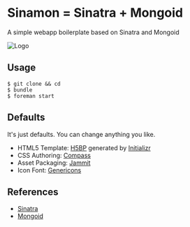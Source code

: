 Sinamon = Sinatra + Mongoid
=====
A simple webapp boilerplate based on Sinatra and Mongoid

![Logo](http://usefulpa.s3.amazonaws.com/images/2014/cinnamon_roll.png)

Usage
-----

	$ git clone && cd
	$ bundle
	$ foreman start


Defaults
-----

It's just defaults. You can change anything you like.

* HTML5 Template: [H5BP](http://html5boilerplate.com/) generated by [Initializr](http://www.initializr.com/)
* CSS Authoring: [Compass](http://compass-style.org/)
* Asset Packaging: [Jammit](http://documentcloud.github.io/jammit/)
* Icon Font: [Genericons](http://genericons.com)


References
-----

* [Sinatra](http://www.sinatrarb.com/)
* [Mongoid](http://mongoid.org/en/mongoid/index.html)
